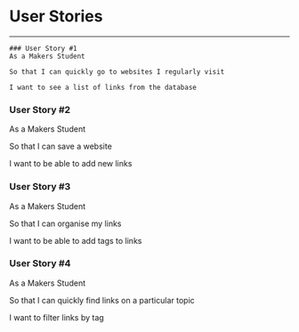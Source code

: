 # User Stories
--------------

```
### User Story #1
As a Makers Student

So that I can quickly go to websites I regularly visit

I want to see a list of links from the database
```

### User Story #2
As a Makers Student

So that I can save a website

I want to be able to add new links

### User Story #3
As a Makers Student

So that I can organise my links

I want to be able to add tags to links

### User Story #4
As a Makers Student

So that I can quickly find links on a particular topic

I want to filter links by tag
